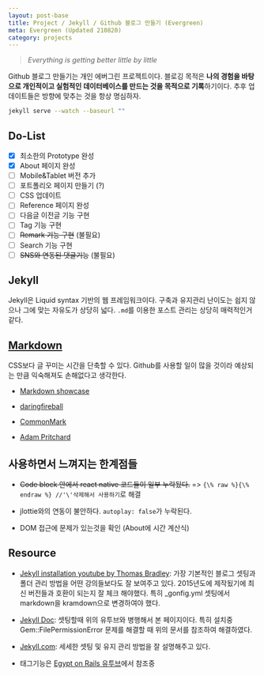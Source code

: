 ```yaml
---
layout: post-base
title: Project / Jekyll / Github 블로그 만들기 (Evergreen)
meta: Evergreen (Updated 210820)
category: projects
---
```

>_Everything is getting better little by little_

Github 블로그 만들기는 개인 에버그린 프로젝트이다. 블로깅 목적은 **나의 경험을 바탕으로 개인적이고 실험적인 데이터베이스를 만드는 것을 목적으로 기록**하기이다. 추후 업데이트들은 방향에 맞추는 것을 항상 명심하자.

```bash
jekyll serve --watch --baseurl ""

```

## Do-List

- [x] 최소한의 Prototype 완성
- [x] About 페이지 완성
- [ ] Mobile&Tablet 버전 추가
- [ ] 포트폴리오 페이지 만들기 (?)
- [ ] CSS 업데이트
- [ ] Reference 페이지 완성
- [ ] 다음글 이전글 기능 구현
- [ ] Tag 기능 구현
- [ ] ~~Remark 기능 구현~~ (불필요)
- [ ] Search 기능 구현
- [ ] ~~SNS와 연동된 댓글기능~~ (불필요)

## Jekyll

Jekyll은 Liquid syntax 기반의 웹 프레임워크이다. 구축과 유지관리 난이도는 쉽지 않으나 그에 맞는 자유도가 상당히 넓다. `.md`를 이용한 포스트 관리는 상당히 매력적인거 같다.

## [Markdown](https://guides.github.com/features/mastering-markdown/)

CSS보다 글 꾸미는 시간을 단축할 수 있다. Github를 사용할 일이 많을 것이라 예상되는 만큼 익숙해져도 손해없다고 생각한다.

- [Markdown showcase](https://stackedit.io/app#)
- [daringfireball](https://daringfireball.net/projects/markdown/syntax)

- [CommonMark](https://commonmark.org/help/)
- [Adam Pritchard](https://github.com/adam-p/markdown-here/wiki/Markdown-Cheatsheet)

## 사용하면서 느껴지는 한계점들

- ~~Code block 안에서 react native 코드들이 일부 누락됬다.~~ => `{\% raw %}{\% endraw %} //'\'삭제해서 사용하기`로 해결

- jlottie와의 연동이 불안하다. `autoplay: false`가 누락된다.
- DOM 접근에 문제가 있는것을 확인 (About에 시간 계산식)

## Resource

- [Jekyll installation youtube by Thomas Bradley](https://www.youtube.com/watch?v=oiNVQ9Zjy4o&list=PLWjCJDeWfDdfVEcLGAfdJn_HXyM4Y7_k-):
가장 기본적인 블로그 셋팅과 폴더 관리 방법을 어떤 강의들보다도 잘 보여주고 있다. 2015년도에 제작됬기에 최신 버전들과 호환이 되는지 잘 체크 해야했다. 특히 _gonfig.yml 셋팅에서 markdown을 kramdown으로 변경하여야 했다.

- [Jekyll Doc](https://jekyllrb-ko.github.io/docs/installation/macos/): 셋팅할때 위의 유투브와 병행해서 본 페이지이다. 특히 설치중 Gem::FilePermissionError 문제를 해결할 때 위의 문서를 참조하여 해결하였다.
- [Jekyll.com](https://jekyllrb.com/docs/): 세세한 셋팅 및 유지 관리 방법을 잘 설명해주고 있다.
- 태그기능은 [Egypt on Rails 유투브](https://www.youtube.com/watch?v=nEnN-bjDt6c)에서 참조중
